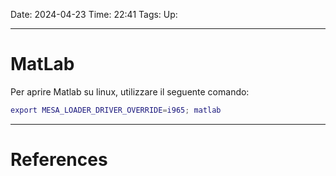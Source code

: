 Date: 2024-04-23
Time: 22:41
Tags:
Up: 

---
# MatLab

Per aprire Matlab su linux, utilizzare il seguente comando:

``` MATLAB
export MESA_LOADER_DRIVER_OVERRIDE=i965; matlab
```



---
# References
